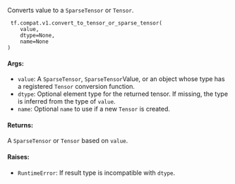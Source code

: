 Converts value to a `SparseTensor` or `Tensor`.

```
 tf.compat.v1.convert_to_tensor_or_sparse_tensor(
    value,
    dtype=None,
    name=None
)
```
#### Args:
- `value`: A `SparseTensor`, `SparseTensor`Value, or an object whose type has a registered `Tensor` conversion function.
- `dtype`: Optional element type for the returned tensor. If missing, the type is inferred from the type of `value`.
- `name`: Optional `name` to use if a new `Tensor` is created.
#### Returns:
A `SparseTensor` or `Tensor` based on `value`.
#### Raises:
- `RuntimeError`: If result type is incompatible with `dtype`.
